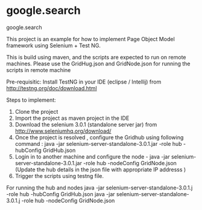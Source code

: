 # google.search
google.search

This project is an example for how to implement Page Object Model framework using Selenium + Test NG.

This is build using maven, and the scripts are expected to run on remote machines. Please use the GridHug.json and GridNode.json for running the scripts in remote machine

Pre-requisitic:
Install TestNG in your IDE (eclipse / Intellij) from http://testng.org/doc/download.html

Steps to implement:
1. Clone the project 
2. Import the project as maven project in the IDE
3. Download the selenium 3.0.1 (standalone server jar) from http://www.seleniumhq.org/download/
4. Once the project is resolved , configure the Gridhub using following command : java -jar selenium-server-standalone-3.0.1.jar -role hub -hubConfig  GridHub.json
5. Login in to another machine and configure the node - java -jar selenium-server-standalone-3.0.1.jar -role hub -nodeConfig  GridNode.json (Update the hub details in the json file with appropriate IP addresss )
6. Trigger the scripts using testng file.


For running the hub and nodes
java -jar selenium-server-standalone-3.0.1.j -role hub -hubConfig GridHub.json
java -jar selenium-server-standalone-3.0.1.j -role hub -nodeConfig GridNode.json
